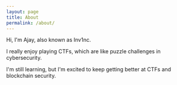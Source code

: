 ```yaml
---
layout: page
title: About
permalink: /about/
---
```


Hi, I'm Ajay, also known as Inv1nc.  

I really enjoy playing CTFs, which are like puzzle challenges in cybersecurity.  

I'm still learning, but I'm excited to keep getting better at CTFs and blockchain security.  
